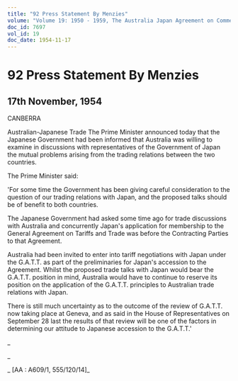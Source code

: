```yaml
---
title: "92 Press Statement By Menzies"
volume: "Volume 19: 1950 - 1959, The Australia Japan Agreement on Commerce"
doc_id: 7697
vol_id: 19
doc_date: 1954-11-17
---
```


# 92 Press Statement By Menzies

## 17th November, 1954

CANBERRA

Australian-Japanese Trade The Prime Minister announced today that the Japanese Government had been informed that Australia was willing to examine in discussions with representatives of the Government of Japan the mutual problems arising from the trading relations between the two countries.

The Prime Minister said:

'For some time the Government has been giving careful consideration to the question of our trading relations with Japan, and the proposed talks should be of benefit to both countries.

The Japanese Government had asked some time ago for trade discussions with Australia and concurrently Japan's application for membership to the General Agreement on Tariffs and Trade was before the Contracting Parties to that Agreement.

Australia had been invited to enter into tariff negotiations with Japan under the G.A.T.T. as part of the preliminaries for Japan's accession to the Agreement. Whilst the proposed trade talks with Japan would bear the G.A.T.T. position in mind, Australia would have to continue to reserve its position on the application of the G.A.T.T. principles to Australian trade relations with Japan.

There is still much uncertainty as to the outcome of the review of G.A.T.T. now taking place at Geneva, and as said in the House of Representatives on September 28 last the results of that review will be one of the factors in determining our attitude to Japanese accession to the G.A.T.T.'

_

_

_ [AA : A609/1, 555/120/14]_
